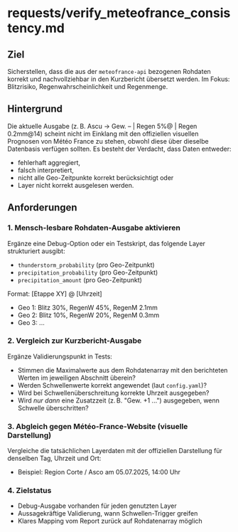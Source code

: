 # requests/verify_meteofrance_consistency.md

## Ziel
Sicherstellen, dass die aus der `meteofrance-api` bezogenen Rohdaten korrekt und nachvollziehbar in den Kurzbericht übersetzt werden. Im Fokus: Blitzrisiko, Regenwahrscheinlichkeit und Regenmenge.

## Hintergrund
Die aktuelle Ausgabe (z. B. Ascu → Gew. – | Regen 5%@ | Regen 0.2mm@14) scheint nicht im Einklang mit den offiziellen visuellen Prognosen von Météo France zu stehen, obwohl diese über dieselbe Datenbasis verfügen sollten. Es besteht der Verdacht, dass Daten entweder:
- fehlerhaft aggregiert,
- falsch interpretiert,
- nicht alle Geo-Zeitpunkte korrekt berücksichtigt oder
- Layer nicht korrekt ausgelesen werden.

## Anforderungen

### 1. Mensch-lesbare Rohdaten-Ausgabe aktivieren
Ergänze eine Debug-Option oder ein Testskript, das folgende Layer strukturiert ausgibt:

- `thunderstorm_probability` (pro Geo-Zeitpunkt)
- `precipitation_probability` (pro Geo-Zeitpunkt)
- `precipitation_amount` (pro Geo-Zeitpunkt)

Format:
[Etappe XY] @ [Uhrzeit]
 - Geo 1: Blitz 30%, RegenW 45%, RegenM 2.1mm
 - Geo 2: Blitz 10%, RegenW 20%, RegenM 0.3mm
 - Geo 3: ...

### 2. Vergleich zur Kurzbericht-Ausgabe
Ergänze Validierungspunkt in Tests:
- Stimmen die Maximalwerte aus dem Rohdatenarray mit den berichteten Werten im jeweiligen Abschnitt überein?
- Werden Schwellenwerte korrekt angewendet (laut `config.yaml`)?
- Wird bei Schwellenüberschreitung korrekte Uhrzeit ausgegeben?
- Wird *nur dann* eine Zusatzzeit (z. B. "Gew. +1 ...") ausgegeben, wenn Schwelle überschritten?

### 3. Abgleich gegen Météo-France-Website (visuelle Darstellung)
Vergleiche die tatsächlichen Layerdaten mit der offiziellen Darstellung für denselben Tag, Uhrzeit und Ort:
- Beispiel: Region Corte / Asco am 05.07.2025, 14:00 Uhr

### 4. Zielstatus
- Debug-Ausgabe vorhanden für jeden genutzten Layer
- Aussagekräftige Validierung, wann Schwellen-Trigger greifen
- Klares Mapping vom Report zurück auf Rohdatenarray möglich